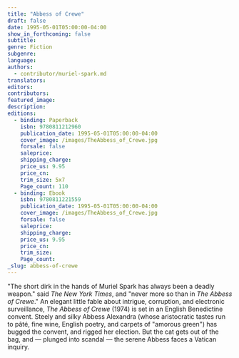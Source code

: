 ```yaml
---
title: "Abbess of Crewe"
draft: false
date: 1995-05-01T05:00:00-04:00
show_in_forthcoming: false
subtitle:
genre: Fiction
subgenre:
language:
authors:
  - contributor/muriel-spark.md
translators:
editors:
contributors:
featured_image:
description:
editions:
  - binding: Paperback
    isbn: 9780811212960
    publication_date: 1995-05-01T05:00:00-04:00
    cover_image: /images/TheAbbess_of_Crewe.jpg
    forsale: false
    saleprice:
    shipping_charge:
    price_us: 9.95
    price_cn:
    trim_size: 5x7
    Page_count: 110
  - binding: Ebook
    isbn: 9780811221559
    publication_date: 1995-05-01T05:00:00-04:00
    cover_image: /images/TheAbbess_of_Crewe.jpg
    forsale: false
    saleprice:
    shipping_charge:
    price_us: 9.95
    price_cn:
    trim_size:
    Page_count:
_slug: abbess-of-crewe
---
```


"The short dirk in the hands of Muriel Spark has always been a deadly weapon." said _The New York Times_, and "never more so than in _The Abbess of Crewe_." An elegant little fable about intrigue, corruption, and electronic surveillance, _The Abbess of Crewe_ (1974) is set in an English Benedictine convent. Steely and silky Abbess Alexandra (whose aristocratic tastes run to pâté, fine wine, English poetry, and carpets of "amorous green") has bugged the convent, and rigged her election. But the cat gets out of the bag, and — plunged into scandal — the serene Abbess faces a Vatican inquiry.


